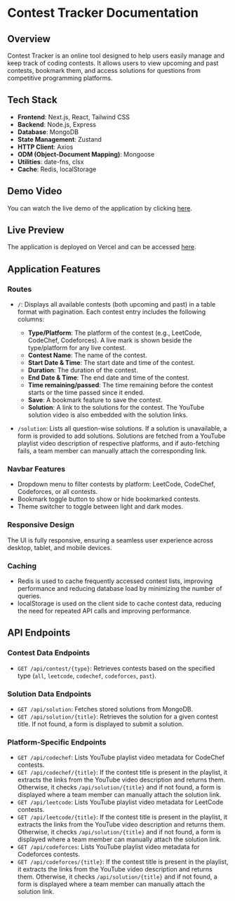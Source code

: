 # Contest Tracker Documentation

## Overview
Contest Tracker is an online tool designed to help users easily manage and keep track of coding contests. It allows users to view upcoming and past contests, bookmark them, and access solutions for questions from competitive programming platforms.

## Tech Stack
- **Frontend**: Next.js, React, Tailwind CSS
- **Backend**: Node.js, Express
- **Database**: MongoDB
- **State Management**: Zustand
- **HTTP Client**: Axios
- **ODM (Object-Document Mapping)**: Mongoose
- **Utilities**: date-fns, clsx
- **Cache**: Redis, localStorage

## Demo Video

You can watch the live demo of the application by clicking [here](https://www.loom.com/share/71d3203053d041ddbec9bc8c7aa87ac9?sid=b98d7396-dbe5-427b-b279-591605b109c8).

## Live Preview

The application is deployed on Vercel and can be accessed [here](https://contest-tracker-hub.vercel.app).

## Application Features

### Routes
- `/`: Displays all available contests (both upcoming and past) in a table format with pagination. Each contest entry includes the following columns:
  - **Type/Platform**: The platform of the contest (e.g., LeetCode, CodeChef, Codeforces). A live mark is shown beside the type/platform for any live contest.
  - **Contest Name**: The name of the contest.
  - **Start Date & Time**: The start date and time of the contest.
  - **Duration**: The duration of the contest.
  - **End Date & Time**: The end date and time of the contest.
  - **Time remaining/passed**: The time remaining before the contest starts or the time passed since it ended.
  - **Save**: A bookmark feature to save the contest.
  - **Solution**: A link to the solutions for the contest. The YouTube solution video is also embedded with the solution links.

- `/solution`: Lists all question-wise solutions. If a solution is unavailable, a form is provided to add solutions. Solutions are fetched from a YouTube playlist video description of respective platforms, and if auto-fetching fails, a team member can manually attach the corresponding link.

### Navbar Features
- Dropdown menu to filter contests by platform: LeetCode, CodeChef, Codeforces, or all contests.
- Bookmark toggle button to show or hide bookmarked contests.
- Theme switcher to toggle between light and dark modes.

### Responsive Design
The UI is fully responsive, ensuring a seamless user experience across desktop, tablet, and mobile devices.

### Caching
- Redis is used to cache frequently accessed contest lists, improving performance and reducing database load by minimizing the number of queries.
- localStorage is used on the client side to cache contest data, reducing the need for repeated API calls and improving performance.

## API Endpoints

### Contest Data Endpoints
- `GET /api/contest/{type}`: Retrieves contests based on the specified type (`all`, `leetcode`, `codechef`, `codeforces`, `past`).

### Solution Data Endpoints
- `GET /api/solution`: Fetches stored solutions from MongoDB.
- `GET /api/solution/{title}`: Retrieves the solution for a given contest title. If not found, a form is displayed to submit a solution.

### Platform-Specific Endpoints
- `GET /api/codechef`: Lists YouTube playlist video metadata for CodeChef contests.
- `GET /api/codechef/{title}`: If the contest title is present in the playlist, it extracts the links from the YouTube video description and returns them. Otherwise, it checks `/api/solution/{title}` and if not found, a form is displayed where a team member can manually attach the solution link.
- `GET /api/leetcode`: Lists YouTube playlist video metadata for LeetCode contests.
- `GET /api/leetcode/{title}`: If the contest title is present in the playlist, it extracts the links from the YouTube video description and returns them. Otherwise, it checks `/api/solution/{title}` and if not found, a form is displayed where a team member can manually attach the solution link.
- `GET /api/codeforces`: Lists YouTube playlist video metadata for Codeforces contests.
- `GET /api/codeforces/{title}`: If the contest title is present in the playlist, it extracts the links from the YouTube video description and returns them. Otherwise, it checks `/api/solution/{title}` and if not found, a form is displayed where a team member can manually attach the solution link.